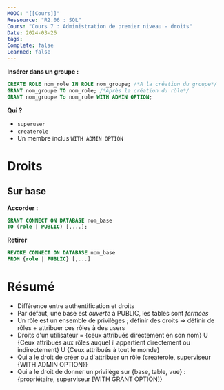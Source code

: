 ```yaml
---
MOOC: "[[Cours]]"
Ressource: "R2.06 : SQL"
Cours: "Cours 7 : Administration de premier niveau - droits"
Date: 2024-03-26
tags: 
Complete: false
Learned: false
---
```

**Insérer dans un groupe :**
```SQL
CREATE ROLE nom_role IN ROLE nom_groupe; /*A la création du groupe*/
GRANT nom_groupe TO nom_role; /*Après la création du rôle*/
GRANT nom_groupe To nom_role WITH ADMIN OPTION;
```
**Qui ?**
- `superuser`
- `createrole`
- Un membre inclus `WITH ADMIN OPTION`

# Droits
## Sur base

**Accorder :**
```SQL
GRANT CONNECT ON DATABASE nom_base
TO (role | PUBLIC) [,...];
```
**Retirer**
```SQL
REVOKE CONNECT ON DATABASE nom_base
FROM {role | PUBLIC} [,...]
```

# Résumé
- Différence entre authentification et droits
- Par défaut, une base est *ouverte* à PUBLIC, les tables sont *fermées*
- Un rôle est un ensemble de privilèges ; définir des droits ⇒ définir de rôles + attribuer ces rôles à des users
- Droits d'un utilisateur = {ceux attribués directement en son nom} U {Ceux attribués aux rôles auquel il appartient directement ou indirectement} U {Ceux attribués à tout le monde}
- Qui a le droit de créer ou d'attribuer un rôle {createrole, superviseur {WITH ADMIN OPTION}}
- Qui a le droit de donner un privilège sur {base, table, vue} : {propriétaire, superviseur [WITH GRANT OPTION]}